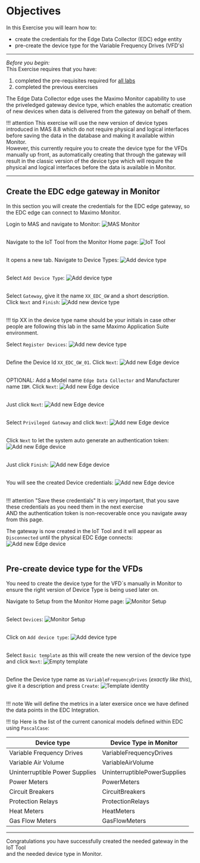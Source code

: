 # Objectives
In this Exercise you will learn how to:

* create the credentials for the Edge Data Collector (EDC) edge entity
* pre-create the device type for the Variable Frequency Drives (VFD's)

---
*Before you begin:*  
This Exercise requires that you have:

1. completed the pre-requisites required for [all labs](../prereqs)
2. completed the previous exercises
 
The Edge Data Collector edge uses the Maximo Monitor capability to use the priveledged gateway device type, which enables the automatic creation of new devices when data is delivered from the gateway on behalf of them.

!!! attention
    This exercise will use the new version of device types introduced in MAS 8.8 which do not require physical and logical interfaces before saving the data in the database and making it available within Monitor.</br>
    However, this currently require you to create the device type for the VFDs manually up front, as automatically creating that through the gateway will result in the classic version of the device type which will require the physical and logical interfaces before the data is available in Monitor.



---
##  Create the EDC edge gateway in Monitor

In this section you will create the credentials for the EDC edge gateway, so the EDC edge can connect to Maximo Monitor.</br>

Login to MAS and navigate to Monitor:
![MAS Monitor](/img/edc_8.11/monitor_devices_01.png)</br></br>

Navigate to the IoT Tool from the Monitor Home page:
![IoT Tool](/img/edc_8.11/monitor_devices_10.png)</br></br>

It opens a new tab. Navigate to Device Types:
![Add device type](/img/edc_8.11/monitor_devices_11.png)</br></br>

Select `Add Device Type`:
![Add device type](/img/edc_8.11/monitor_devices_12.png)</br></br>

Select `Gateway`, give it the name `XX_EDC_GW` and a short description.</br>
Click `Next` and `Finish`:
![Add new device type](/img/edc_8.11/monitor_devices_13.png)</br></br>

!!! tip
    XX in the device type name should be your initials in case other people are following this lab in the same Maximo Application Suite environment.</br>


Select `Register Devices`:
![Add new device type](/img/edc_8.11/monitor_devices_14.png)</br></br>

Define the Device Id `XX_EDC_GW_01`. Click `Next`:
![Add new Edge device](/img/edc_8.11/monitor_devices_15.png)</br></br>

OPTIONAL: Add a Model name `Edge Data Collector` and Manufacturer name `IBM`. Click `Next`:
![Add new Edge device](/img/edc_8.11/monitor_devices_16.png)</br></br>

Just click `Next`:
![Add new Edge device](/img/edc_8.11/monitor_devices_17.png)</br></br>

Select `Privileged Gateway` and click `Next`:
![Add new Edge device](/img/edc_8.11/monitor_devices_18.png)</br></br>

Click `Next` to let the system auto generate an authentication token:
![Add new Edge device](/img/edc_8.11/monitor_devices_19.png)</br></br>

Just click `Finish`:
![Add new Edge device](/img/edc_8.11/monitor_devices_20.png)</br></br>

You will see the created Device credentials:
![Add new Edge device](/img/edc_8.11/monitor_devices_21.png)</br></br>


!!! attention "Save these credentials"
    It is very important, that you save these credentials as you need them in the next exercise</br>
    AND the authentication token is non-recoverable once you navigate away from this page. 

The gateway is now created in the IoT Tool and it will appear as `Disconnected` until the physical EDC Edge connects:
![Add new Edge device](/img/edc_8.11/monitor_devices_22.png)</br></br>

##  Pre-create device type for the VFDs

You need to create the device type for the VFD´s manually in Monitor to ensure the right version of Device Type is being used later on.</br>

Navigate to Setup from the Monitor Home page:
![Monitor Setup](/img/edc_8.11/monitor_devices_02.png)</br></br>

Select `Devices`:
![Monitor Setup](/img/edc_8.11/monitor_devices_03.png)</br></br>

Click on `Add device type`:
![Add device type](/img/edc_8.11/monitor_devices_04.png)</br></br>

Select `Basic template` as this will create the new version of the device type and click `Next`:
![Empty template](/img/edc_8.11/monitor_devices_05.png)</br></br>

Define the Device type name as `VariableFrequencyDrives` (*exactly like this*), give it a description and press `Create`:
![Template identity](/img/edc_8.11/monitor_devices_06.png)</br></br>

!!! note
    We will define the metrics in a later exersice once we have defined the data points in the EDC Integration.</br>


!!! tip
    Here is the list of the current canonical models defined within EDC using `PascalCase`: </br>
    <table>
    <thead>
    <tr>
        <th>Device type</th>
        <th>Device Type in Monitor</th>
    </tr>
    </thead>
    <tbody>
    <tr>
        <td>Variable Frequency Drives</td>
        <td>VariableFrequencyDrives</td>
    </tr>
    <tr>
        <td>Variable Air Volume</td>
        <td>VariableAirVolume</td>
    </tr>
    <tr>
        <td>Uninterruptible Power Supplies</td>
        <td>UninterruptiblePowerSupplies</td>
    </tr>
    <tr>
        <td>Power Meters</td>
        <td>PowerMeters</td>
    </tr>
    <tr>
        <td>Circuit Breakers</td>
        <td>CircuitBreakers</td>
    </tr>
    <tr>
        <td>Protection Relays</td>
        <td>ProtectionRelays</td>
    </tr>
    <tr>
        <td>Heat Meters</td>
        <td>HeatMeters</td>
    </tr>
    <tr>
        <td>Gas Flow Meters</td>
        <td>GasFlowMeters</td>
    </tr>
    </tbody>
    </table>


---
Congratulations you have successfully created the needed gateway in the IoT Tool </br>
and the needed device type in Monitor.</br>
